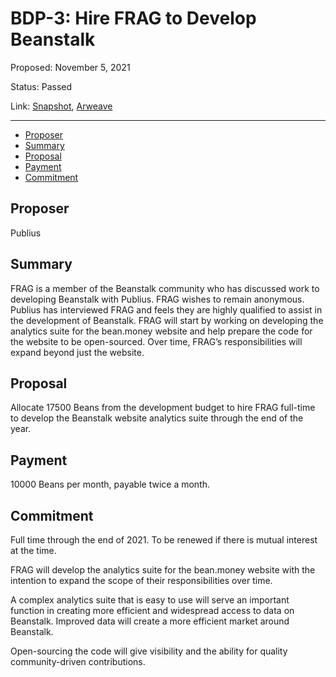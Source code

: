 # BDP-3: Hire FRAG to Develop Beanstalk

Proposed: November 5, 2021

Status: Passed

Link: [Snapshot](https://snapshot.org/#/beanstalkfarms.eth/proposal/0xc18ad375b8f4e587297d16e26a23bebafedc44cc00d72af371acc6988dad7d87), [Arweave](https://arweave.net/ef07ZUMCKxZZvIdvIVmUjYuh2l_FF0FHSur8qfGg8fY)

---

- [Proposer](#proposer)
- [Summary](#summary)
- [Proposal](#proposal)
- [Payment](#payment)
- [Commitment](#commitment)

## Proposer

Publius

## Summary

FRAG is a member of the Beanstalk community who has discussed work to developing Beanstalk with Publius. FRAG wishes to remain anonymous. Publius has interviewed FRAG and feels they are highly qualified to assist in the development of Beanstalk. FRAG will start by working on developing the analytics suite for the bean.money website and help prepare the code for the website to be open-sourced. Over time, FRAG’s responsibilities will expand beyond just the website. 

## Proposal

Allocate 17500 Beans from the development budget to hire FRAG full-time to develop the Beanstalk website analytics suite through the end of the year.

## Payment

10000 Beans per month, payable twice a month.

## Commitment

Full time through the end of 2021. To be renewed if there is mutual interest at the time.

FRAG will develop the analytics suite for the bean.money website with the intention to expand the scope of their responsibilities over time.

A complex analytics suite that is easy to use will serve an important function in creating more efficient and widespread access to data on Beanstalk. Improved data will create a more efficient market around Beanstalk.

Open-sourcing the code will give visibility and the ability for quality community-driven contributions.
